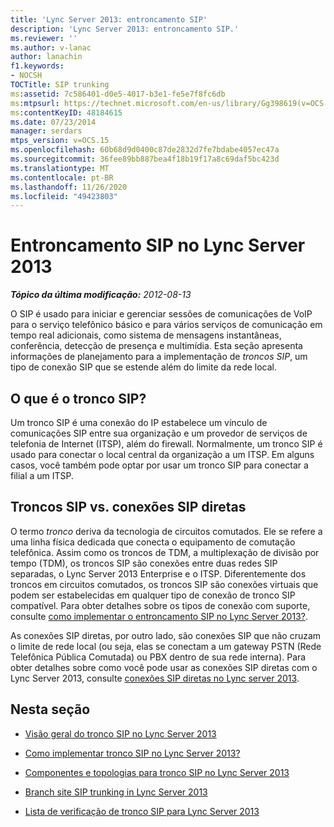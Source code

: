 ```yaml
---
title: 'Lync Server 2013: entroncamento SIP'
description: 'Lync Server 2013: entroncamento SIP.'
ms.reviewer: ''
ms.author: v-lanac
author: lanachin
f1.keywords:
- NOCSH
TOCTitle: SIP trunking
ms:assetid: 7c586401-d0e5-4017-b3e1-fe5e7f8fc6db
ms:mtpsurl: https://technet.microsoft.com/en-us/library/Gg398619(v=OCS.15)
ms:contentKeyID: 48184615
ms.date: 07/23/2014
manager: serdars
mtps_version: v=OCS.15
ms.openlocfilehash: 60b68d9d0400c87de2832d7fe7bdabe4057ec47a
ms.sourcegitcommit: 36fee89bb887bea4f18b19f17a8c69daf5bc423d
ms.translationtype: MT
ms.contentlocale: pt-BR
ms.lasthandoff: 11/26/2020
ms.locfileid: "49423803"
---
```

# <a name="sip-trunking-in-lync-server-2013"></a>Entroncamento SIP no Lync Server 2013

<div data-xmlns="http://www.w3.org/1999/xhtml">

<div class="topic" data-xmlns="http://www.w3.org/1999/xhtml" data-msxsl="urn:schemas-microsoft-com:xslt" data-cs="https://msdn.microsoft.com/">

<div data-asp="https://msdn2.microsoft.com/asp">



</div>

<div id="mainSection">

<div id="mainBody">

<span> </span>

_**Tópico da última modificação:** 2012-08-13_

O SIP é usado para iniciar e gerenciar sessões de comunicações de VoIP para o serviço telefônico básico e para vários serviços de comunicação em tempo real adicionais, como sistema de mensagens instantâneas, conferência, detecção de presença e multimídia. Esta seção apresenta informações de planejamento para a implementação de *troncos SIP*, um tipo de conexão SIP que se estende além do limite da rede local.

<div>

## <a name="what-is-sip-trunking"></a>O que é o tronco SIP?

Um tronco SIP é uma conexão do IP estabelece um vínculo de comunicações SIP entre sua organização e um provedor de serviços de telefonia de Internet (ITSP), além do firewall. Normalmente, um tronco SIP é usado para conectar o local central da organização a um ITSP. Em alguns casos, você também pode optar por usar um tronco SIP para conectar a filial a um ITSP.

<div>

## <a name="sip-trunks-vs-direct-sip-connections"></a>Troncos SIP vs. conexões SIP diretas

O termo *tronco* deriva da tecnologia de circuitos comutados. Ele se refere a uma linha física dedicada que conecta o equipamento de comutação telefônica. Assim como os troncos de TDM, a multiplexação de divisão por tempo (TDM), os troncos SIP são conexões entre duas redes SIP separadas, o Lync Server 2013 Enterprise e o ITSP. Diferentemente dos troncos em circuitos comutados, os troncos SIP são conexões virtuais que podem ser estabelecidas em qualquer tipo de conexão de tronco SIP compatível. Para obter detalhes sobre os tipos de conexão com suporte, consulte [como implementar o entroncamento SIP no Lync Server 2013?](lync-server-2013-how-do-i-implement-sip-trunking.md).

As conexões SIP diretas, por outro lado, são conexões SIP que não cruzam o limite de rede local (ou seja, elas se conectam a um gateway PSTN (Rede Telefônica Pública Comutada) ou PBX dentro de sua rede interna). Para obter detalhes sobre como você pode usar as conexões SIP diretas com o Lync Server 2013, consulte [conexões SIP diretas no Lync server 2013](lync-server-2013-direct-sip-connections.md).

</div>

</div>

<div>

## <a name="in-this-section"></a>Nesta seção

  - [Visão geral do tronco SIP no Lync Server 2013](lync-server-2013-overview-of-sip-trunking.md)

  - [Como implementar tronco SIP no Lync Server 2013?](lync-server-2013-how-do-i-implement-sip-trunking.md)

  - [Componentes e topologias para tronco SIP no Lync Server 2013](lync-server-2013-components-and-topologies-for-sip-trunking.md)

  - [Branch site SIP trunking in Lync Server 2013](lync-server-2013-branch-site-sip-trunking.md)

  - [Lista de verificação de tronco SIP para Lync Server 2013](lync-server-2013-sip-trunk-deployment-checklist.md)

</div>

</div>

<span> </span>

</div>

</div>

</div>

